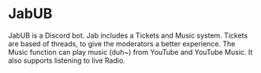 # JabUB
JabUB is a Discord bot. Jab includes a Tickets and Music system. Tickets are based of threads, to give the moderators a better experience. The Music function can play music (duh~) from YouTube and YouTube Music. It also supports listening to live Radio.
